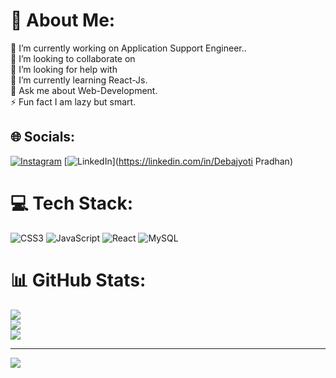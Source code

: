 
# 💫 About Me:
🔭 I’m currently working on Application Support Engineer..<br>👯 I’m looking to collaborate on<br>🤝 I’m looking for help with<br>🌱 I’m currently learning React-Js.<br>💬 Ask me about Web-Development.<br>⚡ Fun fact I am lazy but smart.


## 🌐 Socials:
[![Instagram](https://img.shields.io/badge/Instagram-%23E4405F.svg?logo=Instagram&logoColor=white)](https://instagram.com/_i_deba_) [![LinkedIn](https://img.shields.io/badge/LinkedIn-%230077B5.svg?logo=linkedin&logoColor=white)](https://linkedin.com/in/Debajyoti Pradhan) 

# 💻 Tech Stack:
![CSS3](https://img.shields.io/badge/css3-%231572B6.svg?style=flat&logo=css3&logoColor=white) ![JavaScript](https://img.shields.io/badge/javascript-%23323330.svg?style=flat&logo=javascript&logoColor=%23F7DF1E) ![React](https://img.shields.io/badge/react-%2320232a.svg?style=flat&logo=react&logoColor=%2361DAFB) ![MySQL](https://img.shields.io/badge/mysql-%2300f.svg?style=flat&logo=mysql&logoColor=white)
# 📊 GitHub Stats:
![](https://github-readme-stats.vercel.app/api?username=githubbydeba&theme=radical&hide_border=false&include_all_commits=false&count_private=false)<br/>
![](https://github-readme-streak-stats.herokuapp.com/?user=githubbydeba&theme=radical&hide_border=false)<br/>
![](https://github-readme-stats.vercel.app/api/top-langs/?username=githubbydeba&theme=radical&hide_border=false&include_all_commits=false&count_private=false&layout=compact)

---
[![](https://visitcount.itsvg.in/api?id=githubbydeba&icon=0&color=0)](https://visitcount.itsvg.in)

<!-- Proudly created with GPRM ( https://gprm.itsvg.in ) -->
